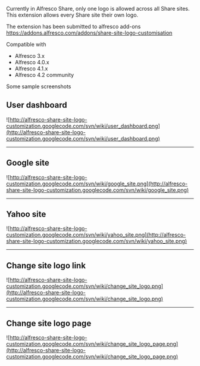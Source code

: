 Currently in Alfresco Share, only one logo is allowed across all Share sites. This extension allows every Share site their own logo.

The extension has been submitted to alfresco add-ons https://addons.alfresco.com/addons/share-site-logo-customisation

Compatible with
  * Alfresco 3.x
  * Alfresco 4.0.x
  * Alfresco 4.1.x
  * Alfresco 4.2 community

Some sample screenshots

## User dashboard ##
![http://alfresco-share-site-logo-customization.googlecode.com/svn/wiki/user_dashboard.png](http://alfresco-share-site-logo-customization.googlecode.com/svn/wiki/user_dashboard.png)


---


## Google site ##
![http://alfresco-share-site-logo-customization.googlecode.com/svn/wiki/google_site.png](http://alfresco-share-site-logo-customization.googlecode.com/svn/wiki/google_site.png)


---


## Yahoo site ##
![http://alfresco-share-site-logo-customization.googlecode.com/svn/wiki/yahoo_site.png](http://alfresco-share-site-logo-customization.googlecode.com/svn/wiki/yahoo_site.png)


---


## Change site logo link ##
![http://alfresco-share-site-logo-customization.googlecode.com/svn/wiki/change_site_logo.png](http://alfresco-share-site-logo-customization.googlecode.com/svn/wiki/change_site_logo.png)


---


## Change site logo page ##
![http://alfresco-share-site-logo-customization.googlecode.com/svn/wiki/change_site_logo_page.png](http://alfresco-share-site-logo-customization.googlecode.com/svn/wiki/change_site_logo_page.png)